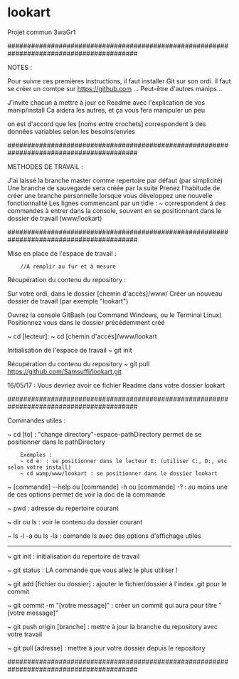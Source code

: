 # lookart
Projet commun 3waGr1

#########################################################################################

NOTES : 

Pour suivre ces premières instructions, 
	il faut installer Git sur son ordi.
	il faut se créer un comtpe sur https://github.com
	... Peut-être d'autres manips...
	
J'invite chacun à mettre à jour ce Readme avec l'explication de vos manip/install
Ca aidera les autres, et ça vous fera manipuler un peu

on est d'accord que les [noms entre crochets] correspondent à des données variables selon les besoins/envies

#########################################################################################

METHODES DE TRAVAIL :

J'ai laissé la branche master comme repertoire par défaut (par simplicité)
Une branche de sauvegarde sera créée par la suite
Prenez l'habitude de créer une branche personnelle lorsque vous développez une nouvelle fonctionnalité
Les lignes commencant par un tidle : ~ correspondent à des commandes à entrer dans la console,
			souvent en se positionnant dans le dossier de travail (www/lookart)

#########################################################################################

Mise en place de l'espace de travail : 

		//A remplir au fur et à mesure

Récupération du contenu du repository :

Sur votre ordi, dans le dossier [chemin d'accès]/www/
Créer un nouveau dossier de travail (par exemple "lookart")

Ouvrez la console GitBash (ou Command Windows, ou le Terminal Linux)
Positionnez vous dans le dossier précédemment créé

~ cd [lecteur]:
~ cd [chemin d'accès]/www/lookart

Initialisation de l'espace de travail
~ git init

Récupération du contenu du repository
~ git pull https://github.com/Samsuffi/lookart.git

16/05/17 : Vous devriez avoir ce fichier Readme dans votre dossier lookart

#########################################################################################

Commandes utiles :

~ cd [to] : "change directory"-espace-pathDirectory permet de se positionner dans le pathDirectory

		Exemples :
		~ cd e: : se positionner dans le lecteur E: (utiliser C:, D:, etc selon votre install)
		~ cd wamp/www/lookart : se positionner dans le dossier lookart
		
~ [commande] --help ou [commande] -h ou [commande] -? : au moins une de ces options permet de voir la doc de la commande

~ pwd : adresse du repertoire courant

~ dir ou ls : voir le contenu du dossier courant

~ ls -l -a ou ls -la : comande ls avec des options d'affichage utiles

---------------------------------------------------------------------------------------------------

~ git init : initialisation du repertoire de travail

~ git status : LA commande que vous allez le plus utiliser !

~ git add [fichier ou dossier] : ajouter le fichier/dossier à l'index .git pour le commit

~ git commit -m "[votre message]" : créer un commit qui aura pour titre "[votre message]"

~ git push origin [branche] : mettre à jour la branche du repository avec votre travail

~ git pull [adresse] : mettre à jour votre dossier depuis le repository

#########################################################################################
